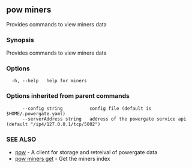 ## pow miners

Provides commands to view miners data

### Synopsis

Provides commands to view miners data

### Options

```
  -h, --help   help for miners
```

### Options inherited from parent commands

```
      --config string          config file (default is $HOME/.powergate.yaml)
      --serverAddress string   address of the powergate service api (default "/ip4/127.0.0.1/tcp/5002")
```

### SEE ALSO

* [pow](pow.md)	 - A client for storage and retreival of powergate data
* [pow miners get](pow_miners_get.md)	 - Get the miners index

